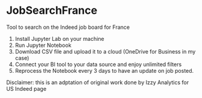 # JobSearchFrance
Tool to search on the Indeed job board for France

1. Install Jupyter Lab on your machine
2. Run Jupyter Notebook
3. Download CSV file and upload it to a cloud (OneDrive for Business in my case)
4. Connect your BI tool to your data source and enjoy unlimited filters
5. Reprocess the Notebook every 3 days to have an update on job posted.


Disclaimer: this is an adptation of original work done by Izzy Analytics for US Indeed page
